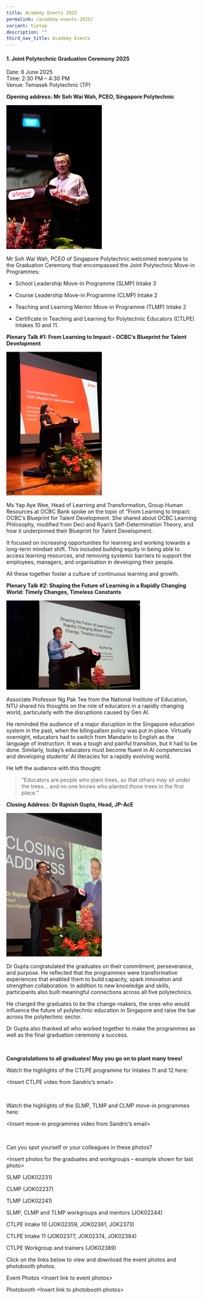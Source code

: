 ```yaml
---
title: Academy Events 2025
permalink: /academy-events-2025/
variant: tiptap
description: ""
third_nav_title: Academy Events
---
```

<h4>1. Joint Polytechnic Graduation Ceremony 2025&nbsp;</h4>
<p>Date: 6 June 2025&nbsp;
<br>Time: 2:30 PM – 4:30 PM&nbsp;
<br>Venue: Temasek Polytechnic (TP)</p>
<p></p>
<p><strong>Opening address: Mr Soh Wai Wah, PCEO, Singapore Polytechnic</strong>&nbsp;</p>
<p></p>
<div class="isomer-image-wrapper">
<img style="width: 50%;" height="auto" width="100%" alt="" src="/images/Graduation 2025/JOK02128.jpg">
</div>
<p>Mr Soh Wai Wah, PCEO of Singapore Polytechnic welcomed everyone to the
Graduation Ceremony that encompassed the Joint Polytechnic Move-in Programmes:&nbsp;&nbsp;</p>
<ul data-tight="true" class="tight">
<li>
<p>School Leadership Move-in Programme (SLMP) Intake 3&nbsp;</p>
</li>
<li>
<p>Course Leadership Move-in Programme (CLMP) Intake 2&nbsp;</p>
</li>
<li>
<p>Teaching and Learning Mentor Move-in Programme (TLMP) Intake 2&nbsp;</p>
</li>
<li>
<p>Certificate in Teaching and Learning for Polytechnic Educators (CTLPE)
Intakes 10 and 11.&nbsp;</p>
</li>
</ul>
<p></p>
<p><strong>Plenary Talk #1: From Learning to Impact - OCBC’s Blueprint for Talent Development</strong>&nbsp;</p>
<p></p>
<div class="isomer-image-wrapper">
<img style="width: 50%;" height="auto" width="100%" alt="" src="/images/Graduation 2025/JOK02157.jpg">
</div>
<p>Ms Yap Aye Wee, Head of Learning and Transformation, Group Human Resources
at OCBC Bank spoke on the topic of “From Learning to Impact: OCBC’s Blueprint
for Talent Development. She shared about OCBC Learning Philosophy, modified
from Deci and Ryan’s Self-Determination Theory, and how it underpinned
their Blueprint for Talent Development.</p>
<p>It focused on increasing opportunities for learning and working towards
a long-term mindset shift. This included building equity in being able
to access learning resources, and removing systemic barriers to support
the employees, managers, and organisation in developing their people.&nbsp;&nbsp;</p>
<p>All these together foster a culture of continuous learning and growth.&nbsp;&nbsp;</p>
<p></p>
<p><strong>Plenary Talk #2: Shaping the Future of Learning in a Rapidly Changing World: Timely Changes, Timeless Constants</strong>&nbsp;</p>
<p></p>
<div class="isomer-image-wrapper">
<img style="width: 70%;" height="auto" width="100%" alt="" src="/images/Graduation 2025/JOK02251.jpg">
</div>
<p>Associate Professor Ng Pak Tee from the National Institute of Education,
NTU shared his thoughts on the role of educators in a rapidly changing
world, particularly with the disruptions caused by Gen AI.&nbsp;&nbsp;</p>
<p>He reminded the audience of a major disruption in the Singapore education
system in the past, when the bilingualism policy was put in place. Virtually
overnight, educators had to switch from Mandarin to English as the language
of instruction. It was a tough and painful transition, but it had to be
done. Similarly, today’s educators must become fluent in AI competencies
and developing students’ AI literacies for a rapidly evolving world.&nbsp;&nbsp;&nbsp;</p>
<p>He left the audience with this thought:&nbsp;&nbsp;</p>
<blockquote>
<p>"Educators are people who plant trees, so that others may sit under the
trees… and no one knows who planted those trees in the first place.”&nbsp;</p>
</blockquote>
<p></p>
<p><strong>Closing Address: Dr Rajnish Gupta, Head, JP-AcE</strong>&nbsp;</p>
<p></p>
<div class="isomer-image-wrapper">
<img style="width: 50%;" height="auto" width="100%" alt="" src="/images/Graduation 2025/JOK02391.jpg">
</div>
<p>Dr Gupta congratulated the graduates on their commitment, perseverance,
and purpose. He reflected that the programmes were transformative experiences
that enabled them to build capacity, spark innovation and strengthen collaboration.
In addition to new knowledge and skills, participants also built meaningful
connections across all five polytechnics.&nbsp;&nbsp;</p>
<p>He charged the graduates to be the change-makers, the ones who would influence
the future of polytechnic education in Singapore and raise the bar across
the polytechnic sector.&nbsp;&nbsp;</p>
<p>Dr Gupta also thanked all who worked together to make the programmes as
well as the final graduation ceremony a success.&nbsp;</p>
<p>&nbsp;</p>
<p><strong>Congratulations to all graduates! May you go on to plant many trees!</strong>&nbsp;</p>
<p>Watch the highlights of the CTLPE programme for Intakes 11 and 12 here:&nbsp;</p>
<p>&lt;Insert CTLPE video from Sandric’s email&gt;&nbsp;</p>
<p>&nbsp;</p>
<p>Watch the highlights of the SLMP, TLMP and CLMP move-in programmes here:&nbsp;</p>
<p>&lt;Insert move-in programmes video from Sandric’s email&gt;&nbsp;</p>
<p>&nbsp;</p>
<p>Can you spot yourself or your colleagues in these photos?&nbsp;</p>
<p>&lt;Insert photos for the graduates and workgroups – example shown for
last photo&gt;&nbsp;</p>
<p>SLMP (JOK02231)&nbsp;</p>
<p>CLMP (JOK02237)&nbsp;</p>
<p>TLMP (JOK02241)&nbsp;</p>
<p>SLMP, CLMP and TLMP workgroups and mentors (JOK02244)&nbsp;</p>
<p>CTLPE Intake 10 (JOK02359, JOK02361, JOK2373)&nbsp;&nbsp;</p>
<p>CTLPE Intake 11 (JOK02377, JOK02374, JOK02384)&nbsp;</p>
<p>CTLPE Workgroup and trainers (JOK02389)&nbsp;</p>
<p></p>
<p>Click on the links below to view and download the event photos and photobooth
photos.&nbsp;</p>
<p>Event Photos &lt;Insert link to event photos&gt;&nbsp;</p>
<p>Photobooth &lt;Insert link to photobooth photos&gt;&nbsp;</p>